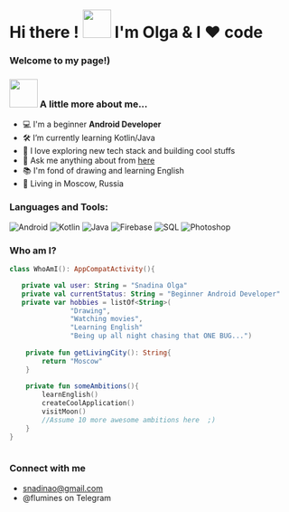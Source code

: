 # __Hi there ! <img src="https://media.giphy.com/media/mGcNjsfWAjY5AEZNw6/giphy.gif" width="50"> I'm Olga & I ❤️ code</h1>__
### Welcome to my page!)

### <img src="https://media.giphy.com/media/VgCDAzcKvsR6OM0uWg/giphy.gif" width="50"> A little more about me...
- 💻 I'm a beginner __Android Developer__
- 🛠  I’m currently learning Kotlin/Java 
- 🌱 I love exploring new tech stack and building cool stuffs
- 💬 Ask me anything about from <a href="https://github.com/OlgaSnadina222/OlgaSnadina222/issues" title="Issues">here</a>
- 📚 I'm fond of drawing and learning English
- 📌 Living in Moscow, Russia

### Languages and Tools:
![Android](https://img.shields.io/badge/Android-3DDC84?style=for-the-badge&logo=android&logoColor=white)
![Kotlin](https://img.shields.io/badge/Kotlin-9d38f3?&style=for-the-badge&logo=kotlin&logoColor=white)
![Java](https://img.shields.io/badge/Java-ED8B00?style=for-the-badge&logo=java&logoColor=white)
![Firebase](https://img.shields.io/badge/-Firebase-090909?style=for-the-badge&logo=firebase&logoColor=F8C52C)
![SQL](https://img.shields.io/badge/SQLite-07405E?style=for-the-badge&logo=sqlite&logoColor=white)
![Photoshop](https://img.shields.io/badge/Photoshop-406eb7?style=for-the-badge&logo=photoshop&logoColor=white)

### Who am I?
 ```kotlin
 class WhoAmI(): AppCompatActivity(){
 
    private val user: String = "Snadina Olga"
	private val currentStatus: String = "Beginner Android Developer"
	private var hobbies = listOf<String>(
				"Drawing",
				"Watching movies",
				"Learning English"
				"Being up all night chasing that ONE BUG...")
	
	 private fun getLivingCity(): String{
		 return "Moscow"
     }
	
	 private fun someAmbitions(){
		 learnEnglish()
		 createCoolApplication()
		 visitMoon()
		 //Assume 10 more awesome ambitions here  ;)
     }
 }
	
 ```
 
### Connect with me
- snadinao@gmail.com
- @flumines on Telegram

